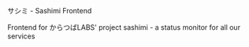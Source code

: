 
サシミ - Sashimi Frontend

Frontend for からつばLABS' project sashimi - a status monitor for all our
services


